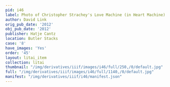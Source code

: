 ```yaml
---
pid: i46
label: Photo of Christopher Strachey's Love Machine (in Heart Machine)
author: David Link
orig_pub_date: '2012'
obj_pub_date: '2012'
publisher: Hatje Cantz
location: Butler Stacks
case: '8'
have_images: 'Yes'
order: '45'
layout: litai_item
collection: litai
thumbnail: "/img/derivatives/iiif/images/i46/full/250,/0/default.jpg"
full: "/img/derivatives/iiif/images/i46/full/1140,/0/default.jpg"
manifest: "/img/derivatives/iiif/i46/manifest.json"
---
```

